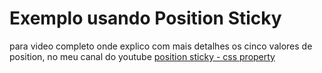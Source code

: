 # Exemplo usando Position Sticky
para video completo onde explico com mais detalhes os cinco valores de position, no meu canal do youtube
[position sticky - css property](https://link)